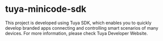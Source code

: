 # tuya-minicode-sdk
This project is developed using Tuya SDK, which enables you to quickly develop branded apps connecting and controlling smart scenarios of many devices.
For more information, please check Tuya Developer Website.
 
